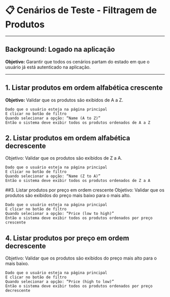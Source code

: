 # 📋 Cenários de Teste - Filtragem de Produtos

---

## Background: Logado na aplicação
**Objetivo:** Garantir que todos os cenários partam do estado em que o usuário já está autenticado na aplicação.

---

## 1. Listar produtos em ordem alfabética crescente
**Objetivo:** Validar que os produtos são exibidos de A a Z.

```gherkin
Dado que o usuário esteja na página principal
E clicar no botão de filtro
Quando selecionar a opção: “Name (A to Z)”
Então o sistema deve exibir todos os produtos ordenados de A a Z
```

## 2. Listar produtos em ordem alfabética decrescente
Objetivo: Validar que os produtos são exibidos de Z a A.

```gherkin
Dado que o usuário esteja na página principal
E clicar no botão de filtro
Quando selecionar a opção: “Name (Z to A)”
Então o sistema deve exibir todos os produtos ordenados de Z a A
```

##3. Listar produtos por preço em ordem crescente
Objetivo: Validar que os produtos são exibidos do preço mais baixo para o mais alto.

```gherkin
Dado que o usuário esteja na página principal
E clicar no botão de filtro
Quando selecionar a opção: “Price (low to high)”
Então o sistema deve exibir todos os produtos ordenados por preço crescente
```

## 4. Listar produtos por preço em ordem decrescente
Objetivo: Validar que os produtos são exibidos do preço mais alto para o mais baixo.

```gherkin
Dado que o usuário esteja na página principal
E clicar no botão de filtro
Quando selecionar a opção: “Price (high to low)”
Então o sistema deve exibir todos os produtos ordenados por preço decrescente
```
